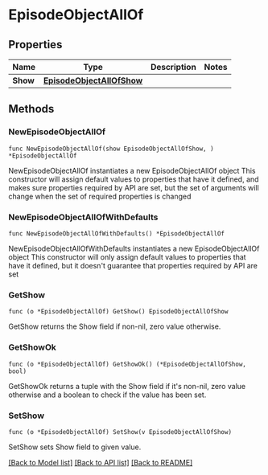 # EpisodeObjectAllOf

## Properties

Name | Type | Description | Notes
------------ | ------------- | ------------- | -------------
**Show** | [**EpisodeObjectAllOfShow**](EpisodeObjectAllOfShow.md) |  | 

## Methods

### NewEpisodeObjectAllOf

`func NewEpisodeObjectAllOf(show EpisodeObjectAllOfShow, ) *EpisodeObjectAllOf`

NewEpisodeObjectAllOf instantiates a new EpisodeObjectAllOf object
This constructor will assign default values to properties that have it defined,
and makes sure properties required by API are set, but the set of arguments
will change when the set of required properties is changed

### NewEpisodeObjectAllOfWithDefaults

`func NewEpisodeObjectAllOfWithDefaults() *EpisodeObjectAllOf`

NewEpisodeObjectAllOfWithDefaults instantiates a new EpisodeObjectAllOf object
This constructor will only assign default values to properties that have it defined,
but it doesn't guarantee that properties required by API are set

### GetShow

`func (o *EpisodeObjectAllOf) GetShow() EpisodeObjectAllOfShow`

GetShow returns the Show field if non-nil, zero value otherwise.

### GetShowOk

`func (o *EpisodeObjectAllOf) GetShowOk() (*EpisodeObjectAllOfShow, bool)`

GetShowOk returns a tuple with the Show field if it's non-nil, zero value otherwise
and a boolean to check if the value has been set.

### SetShow

`func (o *EpisodeObjectAllOf) SetShow(v EpisodeObjectAllOfShow)`

SetShow sets Show field to given value.



[[Back to Model list]](../README.md#documentation-for-models) [[Back to API list]](../README.md#documentation-for-api-endpoints) [[Back to README]](../README.md)


